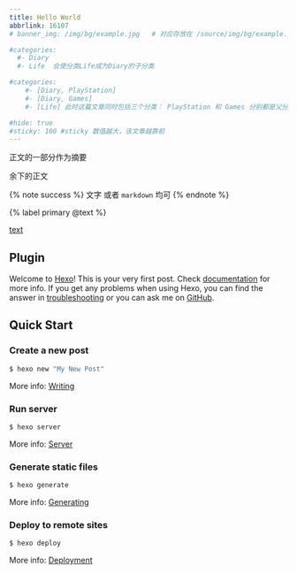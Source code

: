 ```yaml
---
title: Hello World
abbrlink: 16107
# banner_img: /img/bg/example.jpg   # 对应存放在 /source/img/bg/example.jpg

#categories:
  #- Diary
  #- Life  会使分类Life成为Diary的子分类

#categories:
    #- [Diary, PlayStation]
    #- [Diary, Games]
    #- [Life] 此时这篇文章同时包括三个分类： PlayStation 和 Games 分别都是父分类 Diary 的子分类，同时 Life 是一个没有子分类的分类。

#hide: true
#sticky: 100 #sticky 数值越大，该文章越靠前
---
```



正文的一部分作为摘要
<!-- more -->
余下的正文

{% note success %}
文字 或者 `markdown` 均可
{% endnote %}

{% label primary @text %}

<a class="btn" href="url" title="title">text</a>
## Plugin



Welcome to [Hexo](https://hexo.io/)! This is your very first post. Check [documentation](https://hexo.io/docs/) for more info. If you get any problems when using Hexo, you can find the answer in [troubleshooting](https://hexo.io/docs/troubleshooting.html) or you can ask me on [GitHub](https://github.com/hexojs/hexo/issues).

## Quick Start

### Create a new post

``` bash
$ hexo new "My New Post"
```

More info: [Writing](https://hexo.io/docs/writing.html)

### Run server

``` bash
$ hexo server
```

More info: [Server](https://hexo.io/docs/server.html)

### Generate static files

``` bash
$ hexo generate
```

More info: [Generating](https://hexo.io/docs/generating.html)

### Deploy to remote sites

``` bash
$ hexo deploy
```

More info: [Deployment](https://hexo.io/docs/one-command-deployment.html)
